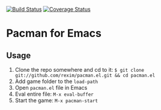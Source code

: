 [![Build Status](https://travis-ci.org/rexim/pacman.el.svg?branch=master)](https://travis-ci.org/rexim/pacman.el)
[![Coverage Status](https://coveralls.io/repos/rexim/pacman.el/badge.svg?branch=master&service=github)](https://coveralls.io/github/rexim/pacman.el?branch=master)

# Pacman for Emacs #

## Usage ##

1. Clone the repo somewhere and cd to it: `$ git clone git://github.com/rexim/pacman.el.git && cd pacman.el`
2. Add game folder to the `load-path`
3. Open `pacman.el` file in Emacs
4. Eval entire file: `M-x eval-buffer`
5. Start the game: `M-x pacman-start`
